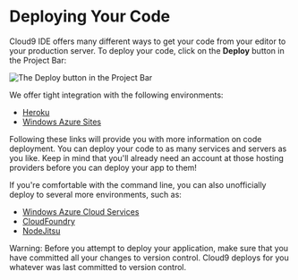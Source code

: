 # Deploying Your Code

Cloud9 IDE offers many different ways to get your code from your editor to your production server. To deploy your code, click on the **Deploy** button in the Project Bar:

![The Deploy button in the Project Bar](./images/deployButton.png)

We offer tight integration with the following environments:

* [Heroku](deploying_to_heroku.html)
* [Windows Azure Sites](deploying_to_windows_azure_sites.html)

Following these links will provide you with more information on code deployment. You can deploy your code to as many services and servers as you like. Keep in mind that you'll already need an account at those hosting providers before you can deploy your app to them!

If you're comfortable with the command line, you can also unofficially deploy to several more environments, such as:

* [Windows Azure Cloud Services](./deploying_via_cli.html#windows-azure-cloud-services)
* [CloudFoundry](./deploying_via_cli.html#cloudfoundry)
* [NodeJitsu](deploying_via_cli.html#nodejitsu)

Warning: Before you attempt to deploy your application, make sure that you have committed all your changes to version control. Cloud9 deploys for you whatever was last committed to version control.